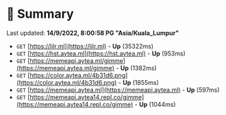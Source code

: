 # 📖 Summary
Last updated: **14/9/2022, 8:00:58 PG "Asia/Kuala_Lumpur"**

- `GET` [https://lilr.ml](https://lilr.ml) - **Up** (35322ms)
- `GET` [https://hst.aytea.ml](https://hst.aytea.ml) - **Up** (953ms)
- `GET` [https://memeapi.aytea.ml/gimme](https://memeapi.aytea.ml/gimme) - **Up** (1382ms)
- `GET` [https://color.aytea.ml/4b31d6.png](https://color.aytea.ml/4b31d6.png) - **Up** (1855ms)
- `GET` [https://memeapi.aytea.ml](https://memeapi.aytea.ml) - **Up** (597ms)
- `GET` [https://memeapi.aytea14.repl.co/gimme](https://memeapi.aytea14.repl.co/gimme) - **Up** (1044ms)
